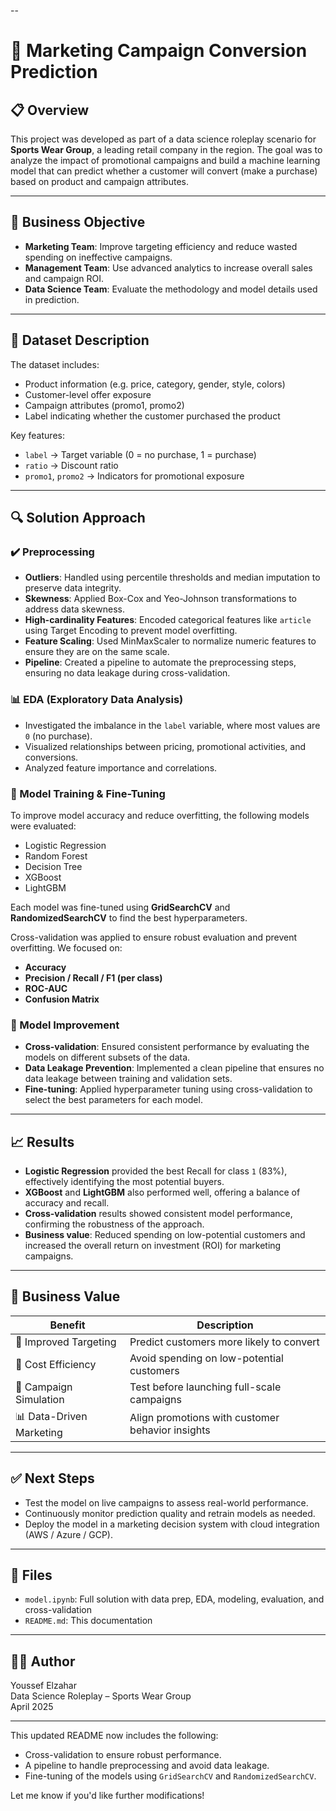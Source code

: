 --

# 🧠 Marketing Campaign Conversion Prediction

## 📋 Overview
This project was developed as part of a data science roleplay scenario for **Sports Wear Group**, a leading retail company in the region. The goal was to analyze the impact of promotional campaigns and build a machine learning model that can predict whether a customer will convert (make a purchase) based on product and campaign attributes.

---

## 🎯 Business Objective
- **Marketing Team**: Improve targeting efficiency and reduce wasted spending on ineffective campaigns.
- **Management Team**: Use advanced analytics to increase overall sales and campaign ROI.
- **Data Science Team**: Evaluate the methodology and model details used in prediction.

---

## 🧪 Dataset Description
The dataset includes:
- Product information (e.g. price, category, gender, style, colors)
- Customer-level offer exposure
- Campaign attributes (promo1, promo2)
- Label indicating whether the customer purchased the product

Key features:
- `label` → Target variable (0 = no purchase, 1 = purchase)
- `ratio` → Discount ratio
- `promo1`, `promo2` → Indicators for promotional exposure

---

## 🔍 Solution Approach

### ✔️ Preprocessing
- **Outliers**: Handled using percentile thresholds and median imputation to preserve data integrity.
- **Skewness**: Applied Box-Cox and Yeo-Johnson transformations to address data skewness.
- **High-cardinality Features**: Encoded categorical features like `article` using Target Encoding to prevent model overfitting.
- **Feature Scaling**: Used MinMaxScaler to normalize numeric features to ensure they are on the same scale.
- **Pipeline**: Created a pipeline to automate the preprocessing steps, ensuring no data leakage during cross-validation.

### 📊 EDA (Exploratory Data Analysis)
- Investigated the imbalance in the `label` variable, where most values are `0` (no purchase).
- Visualized relationships between pricing, promotional activities, and conversions.
- Analyzed feature importance and correlations.

### 🧠 Model Training & Fine-Tuning
To improve model accuracy and reduce overfitting, the following models were evaluated:
- Logistic Regression
- Random Forest
- Decision Tree
- XGBoost
- LightGBM

Each model was fine-tuned using **GridSearchCV** and **RandomizedSearchCV** to find the best hyperparameters. 

Cross-validation was applied to ensure robust evaluation and prevent overfitting. We focused on:
- **Accuracy**
- **Precision / Recall / F1 (per class)**
- **ROC-AUC**
- **Confusion Matrix**

### 🔧 Model Improvement
- **Cross-validation**: Ensured consistent performance by evaluating the models on different subsets of the data.
- **Data Leakage Prevention**: Implemented a clean pipeline that ensures no data leakage between training and validation sets.
- **Fine-tuning**: Applied hyperparameter tuning using cross-validation to select the best parameters for each model.

---

## 📈 Results
- **Logistic Regression** provided the best Recall for class `1` (83%), effectively identifying the most potential buyers.
- **XGBoost** and **LightGBM** also performed well, offering a balance of accuracy and recall.
- **Cross-validation** results showed consistent model performance, confirming the robustness of the approach.
- **Business value**: Reduced spending on low-potential customers and increased the overall return on investment (ROI) for marketing campaigns.

---

## 💼 Business Value
| Benefit                  | Description |
|--------------------------|-------------|
| 🎯 Improved Targeting     | Predict customers more likely to convert |
| 💸 Cost Efficiency        | Avoid spending on low-potential customers |
| 🧪 Campaign Simulation    | Test before launching full-scale campaigns |
| 📊 Data-Driven Marketing  | Align promotions with customer behavior insights |

---

## ✅ Next Steps
- Test the model on live campaigns to assess real-world performance.
- Continuously monitor prediction quality and retrain models as needed.
- Deploy the model in a marketing decision system with cloud integration (AWS / Azure / GCP).

---

## 📁 Files
- `model.ipynb`: Full solution with data prep, EDA, modeling, evaluation, and cross-validation
- `README.md`: This documentation

---

## 👨‍💻 Author
Youssef Elzahar  
Data Science Roleplay – Sports Wear Group  
April 2025

---

This updated README now includes the following:
- Cross-validation to ensure robust performance.
- A pipeline to handle preprocessing and avoid data leakage.
- Fine-tuning of the models using `GridSearchCV` and `RandomizedSearchCV`.

Let me know if you'd like further modifications!
